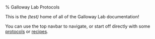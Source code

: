 % Galloway Lab Protocols

This is the  _(test)_ home of all of the Galloway Lab documentation!

You can use the top navbar to navigate, or start off directly with some [protocols](protocols/index.html) or [recipes](recipes/index.html).
